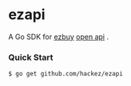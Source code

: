 # ezapi

A Go SDK for [ezbuy](https://ezbuy.com/) [open api](http://open.ezbuy.sg/) .

### Quick Start

```shell
$ go get github.com/hackez/ezapi
```